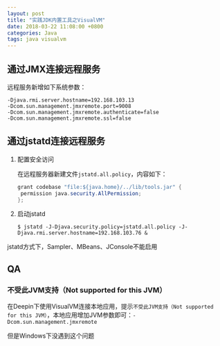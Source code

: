 ```yaml
---
layout: post
title: "实践JDK内置工具之VisualVM"
date: 2018-03-22 11:08:00 +0800
categories: Java
tags: java visualvm
---
```




## 通过JMX连接远程服务

远程服务新增如下系统参数：

```
-Djava.rmi.server.hostname=192.168.103.13
-Dcom.sun.management.jmxremote.port=9008
-Dcom.sun.management.jmxremote.authenticate=false
-Dcom.sun.management.jmxremote.ssl=false
```

## 通过jstatd连接远程服务

1. 配置安全访问

   在远程服务器新建文件`jstatd.all.policy`，内容如下：

   ```java
   grant codebase "file:${java.home}/../lib/tools.jar" {
   	permission java.security.AllPermission;
   };
   ```

2. 启动jstatd

   ```shell
   $ jstatd -J-Djava.security.policy=jstatd.all.policy -J-Djava.rmi.server.hostname=192.168.103.76 &
   ```

jstatd方式下，Sampler、MBeans、JConsole不能启用

## QA

### 不受此JVM支持（Not supported for this JVM）

在Deepin下使用VisualVM连接本地应用，提示`不受此JVM支持（Not supported for this JVM）`，本地应用增加JVM参数即可：`-Dcom.sun.management.jmxremote`

但是Windows下没遇到这个问题
